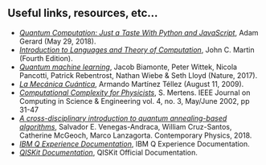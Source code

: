 ## Useful links, resources, etc...

- *[Quantum Computation: Just a Taste With Python and JavaScript](https://x-team.com/blog/quantum-computation-python-javascript/)*, Adam Gerard (May 29, 2018).
- *[Introduction to Languages and Theory of Computation](https://pdfs.semanticscholar.org/8438/23813fc68fabea7522ffbf437ee54e6cc3c4.pdf)*, John C. Martin (Fourth Edition).
- *[Quantum machine learning](https://www.nature.com/articles/nature23474)*, Jacob Biamonte, Peter Wittek, Nicola Pancotti, Patrick Rebentrost, Nathan Wiebe & Seth Lloyd (Nature, 2017).
- *[La Mecánica Cuántica](http://la-mecanica-cuantica.blogspot.com/)*, Armando Martínez Téllez (August 11, 2009).
- *[Computational Complexity for Physicists](https://arxiv.org/abs/cond-mat/0012185)*, S. Mertens. IEEE Journal on Computing in Science & Engineering vol. 4, no. 3, May/June 2002, pp 31-47
- *[A cross-disciplinary introduction to quantum annealing-based algorithms](https://arxiv.org/abs/1803.03372)*, Salvador E. Venegas-Andraca, William Cruz-Santos, Catherine McGeoch, Marco Lanzagorta. Contemporary Physics, 2018.
- *[IBM Q Experience Documentation](https://qiskit.github.io/ibmqx-user-guides/index.html)*, IBM Q Experience Documentation.
- *[QISKit Documentation](https://qiskit.org/documentation/quickstart.html)*, QISKit Official Documentation.
